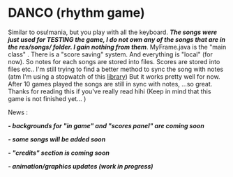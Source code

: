# DANCO (rhythm game)

Similar to osu!mania, but you play with all the keyboard. ***The songs were just used for TESTING the game, I do not own any of the songs
that are in the res/songs/ folder. I gain nothing from them***. MyFrame.java is the "main class" . There is a "score saving" system. And everything is "local" (for now). So notes for each songs are stored into files. Scores are stored into files etc.. I'm still trying to find a
better method to sync the song with notes (atm I'm using a stopwatch of this [library](http://commons.apache.org/proper/commons-lang/download_lang.cgi))
But it works pretty well for now. After 10 games played the songs are still in sync with notes, ...so great. Thanks for reading this if you've really read hihi (Keep in mind that this game is not finished yet...  )

News : 

***- backgrounds for "in game" and "scores panel" are coming soon***

***- some songs will be added soon***

***- "credits" section is coming soon***

***- animation/graphics updates (work in progress)***

